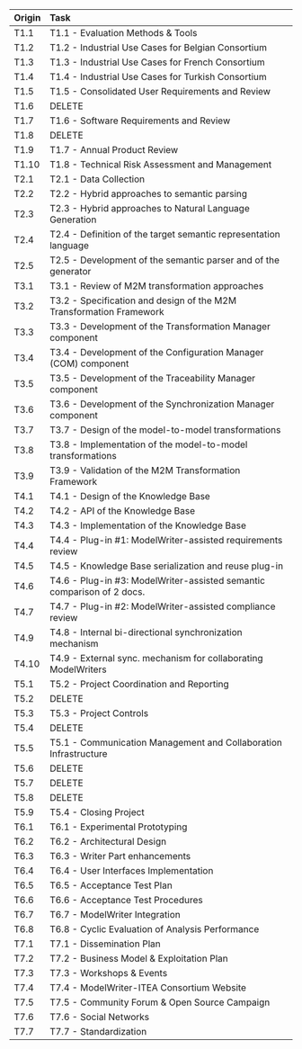 |Origin| Task |
|:---- |:----
|T1.1  | T1.1 - Evaluation Methods & Tools
|T1.2  | T1.2 - Industrial Use Cases for Belgian Consortium
|T1.3  | T1.3 - Industrial Use Cases for French Consortium
|T1.4  | T1.4 - Industrial Use Cases for Turkish Consortium
|T1.5  | T1.5 - Consolidated User Requirements and Review
|T1.6  | DELETE
|T1.7  | T1.6 - Software Requirements and Review
|T1.8  | DELETE
|T1.9  | T1.7 - Annual Product Review
|T1.10 | T1.8 - Technical Risk Assessment and Management
|T2.1  | T2.1 - Data Collection
|T2.2  | T2.2 - Hybrid approaches to semantic parsing
|T2.3  | T2.3 - Hybrid approaches to Natural Language Generation
|T2.4  | T2.4 - Definition of the target semantic representation language
|T2.5  | T2.5 - Development of the semantic parser and of the generator
|T3.1  | T3.1 - Review of M2M transformation approaches
|T3.2  | T3.2 - Specification and design of the M2M Transformation Framework
|T3.3  | T3.3 - Development of the Transformation Manager component
|T3.4  | T3.4 - Development of the Configuration Manager (COM) component
|T3.5  | T3.5 - Development of the Traceability Manager component
|T3.6  | T3.6 - Development of the Synchronization Manager component  
|T3.7  | T3.7 - Design of the model-to-model transformations  
|T3.8  | T3.8 - Implementation of the model-to-model transformations
|T3.9  | T3.9 - Validation of the M2M Transformation Framework  
|T4.1  | T4.1 - Design of the Knowledge Base
|T4.2  | T4.2 - API of the Knowledge Base  
|T4.3  | T4.3 - Implementation of the Knowledge Base
|T4.4  | T4.4 - Plug-in #1: ModelWriter-assisted requirements review
|T4.5  | T4.5 - Knowledge Base serialization and reuse plug-in
|T4.6  | T4.6 - Plug-in #3: ModelWriter-assisted semantic comparison of 2 docs.
|T4.7  | T4.7 - Plug-in #2: ModelWriter-assisted compliance review  
|T4.9  | T4.8 - Internal bi-directional synchronization mechanism  
|T4.10 | T4.9 - External sync. mechanism for collaborating ModelWriters
|T5.1  | T5.2 - Project Coordination and Reporting  
|T5.2  | DELETE
|T5.3  | T5.3 - Project Controls
|T5.4  | DELETE
|T5.5  | T5.1 - Communication Management and Collaboration Infrastructure
|T5.6  | DELETE
|T5.7  | DELETE
|T5.8  | DELETE
|T5.9  | T5.4 - Closing Project
|T6.1  | T6.1 - Experimental Prototyping
|T6.2  | T6.2 - Architectural Design  
|T6.3  | T6.3 - Writer Part enhancements  
|T6.4  | T6.4 - User Interfaces Implementation
|T6.5  | T6.5 - Acceptance Test Plan  
|T6.6  | T6.6 - Acceptance Test Procedures
|T6.7  | T6.7 - ModelWriter Integration  
|T6.8  | T6.8 - Cyclic Evaluation of Analysis Performance
|T7.1  | T7.1 - Dissemination Plan  
|T7.2  | T7.2 - Business Model & Exploitation Plan  
|T7.3  | T7.3 - Workshops & Events  
|T7.4  | T7.4 - ModelWriter-ITEA Consortium Website
|T7.5  | T7.5 - Community Forum & Open Source Campaign  
|T7.6  | T7.6 - Social Networks  
|T7.7  | T7.7 - Standardization  
